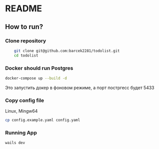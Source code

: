 # README

## How to run?
### Clone repository
```bash
    git clone git@github.com:barcek2281/todolist.git
    cd todolist
```

### Docker should run Postgres

```bash
docker-compose up --build -d
```
Это запустить докер в фоновом режиме, а порт постргесс будет 5433

### Copy config file

Linux, Mingw64
```bash
cp config.example.yaml config.yaml
```

### Running App

```bash
wails dev
```
